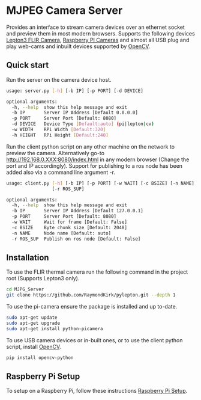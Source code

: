 # MJPEG Camera Server

Provides an interface to stream camera devices over an ethernet socket and preview them in most modern browsers. 
Supports the following devices [Lepton3 FLIR Camera](https://groupgets.com/manufacturers/flir/products/lepton-3-0), 
[Raspberry PI Cameras](https://www.raspberrypi.org/products/camera-module-v2/) and almost all USB plug and play web-cams
and inbuilt devices supported by [OpenCV](https://opencv.org/).

## Quick start

Run the server on the camera device host.

```bash
usage: server.py [-h] [-b IP] [-p PORT] [-d DEVICE]

optional arguments:
  -h, --help  show this help message and exit
  -b IP       Server IP Address [Default 0.0.0.0]
  -p PORT     Server Port [Default: 8080]
  -d DEVICE   Device Type [Default:auto] (pi|lepton|cv)
  -w WIDTH    RPi Width [Default:320] 
  -h HEIGHT   RPi Height [Default:240]
```

Run the client python script on any other machine on the network to preview the camera. 
Alternatively go-to http://192.168.0.XXX:8080/index.html in any modern browser (Change the port and IP accordingly). 
Support for publishing to a ros node has been added also via a command line argument -r.

```bash
usage: client.py [-h] [-b IP] [-p PORT] [-w WAIT] [-c BSIZE] [-n NAME]
                 [-r ROS_SUP]

optional arguments:
  -h, --help  show this help message and exit
  -b IP       Server IP Address [Default 127.0.0.1]
  -p PORT     Server Port [Default: 8080]
  -w WAIT     Wait for frame [Default: False]
  -c BSIZE    Byte chunk size [Default: 2048]
  -n NAME     Node name [Default: auto]
  -r ROS_SUP  Publish on ros node [Default: False]
```

## Installation

To use the FLIR thermal camera run the following command in the project root (Supports Lepton3 only).

```bash
cd MJPG_Server
git clone https://github.com/RaymondKirk/pylepton.git --depth 1
```

To use the pi-camera ensure the package is installed and up to-date. 

```bash
sudo apt-get update
sudo apt-get upgrade
sudo apt-get install python-picamera
```

To use USB camera devices or in-built ones, or to use the client python script, install [OpenCV](https://opencv.org/).

```bash
pip install opencv-python
```

## Raspberry Pi Setup

To setup on a Raspberry Pi, follow these instructions [Raspberry Pi Setup](raspberry_pi_setup.md).